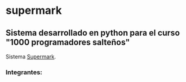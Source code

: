 # supermark

## Sistema desarrollado en python para el curso "1000 programadores salteños"

Sistema [Supermark](docs/Proyecto_SG_Supermark-_Com_MyJ-Python-2022.docx__22__0.pdf).

### Integrantes: 
